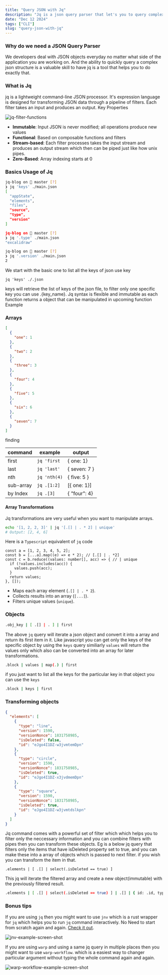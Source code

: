 ```yaml
---
title: "Query JSON with Jq"
description: "Jq is a json query parser that let's you to query complex json structures and this blog we explore some useful jq functions."
date: "Dec 12 2024"
tags: ["CLI"]
slug: "query-json-with-jq"
---
```


### Why do we need a JSON Query Parser

We developers deal with JSON objects everyday no matter what side of the application you are working on. And the ability to quickly query a complex json structure is a valuable skill to have jq is a tool that helps you to do exactly that.

### What is Jq

jq is a lightweight command-line JSON processor. It's expression language is designed for transforming JSON data through a pipeline of filters. Each filter takes an input and produces an output.
Key Properties

![jq-filter-functions](https://res.cloudinary.com/dxpgwkurg/image/upload/v1735716711/blog/jq-ocre_rgxqry.png)

- **Immutable**: Input JSON is never modified; all operations produce new values
- **Functional**: Based on composable functions and filters
- **Stream-based**: Each filter processes takes the input stream and produces an output stream which then can be piped just like how unix pipes.
- **Zero-Based**: Array indexing starts at 0

### Basics Usage of Jq

```sh
jq-blog on  master [?] 
❯ jq 'keys' ./main.json             
[
  "appState",
  "elements",
  "files",
  "source",
  "type",
  "version"
]

jq-blog on  master [?] 
❯ jq '.type' ./main.json                                                                                 
"excalidraw"

jq-blog on  master [?] 
❯ jq '.version' ./main.json
2

```

We start with the basic one to list all the keys of json use key
```
jq 'keys' ./.json
```

keys will retrieve the list of keys of the json file, to filter only one specific key you can use .{key_name}. Jq syntax is flexible and immutable as each function returns a object that can be manipulated in upcoming function Example 



### Arrays

```json
[
  {
    "one": 1
  },
  {
    "two": 2
  },
  {
    "three": 3
  },
  {
    "four": 4
  },
  {
    "five": 5
  },
  {
    "six": 6
  },
  {
    "seven": 7
  }
]
```

finding

| command  | example | output |
| --- | --- | --- |
| first | `jq 'first` | { one: 1} |
| last  | `jq 'last'` | { seven: 7 } |
| nth | `jq 'nth(4)` | { five: 5 } |
| sub-array | `jq .[1:2]` | [{ one: 1}] |
| by Index | `jq .[3]` | { "four": 4} |



#### Array Transformations

Jq transformations are very useful when you want to manipulate arrays.
```sh
echo '[1, 2, 2, 3]' | jq '[.[] | . * 2] | unique'
# Output: [2, 4, 6]
```

Here is a `Typescript` equivalent of `jq` code

```tsx
const a = [1, 2, 3, 4, 5, 2];
const b = [...a].map((e) => e * 2); // [.[] | . *2]
const c = b.reduce((values: number[], acc) => { // | unique
  if (!values.includes(acc)) {
    values.push(acc);
  }
  return values;
}, []);
```

- Maps each array element (`.[] | . * 2`).
- Collects results into an array (`[...]`).
- Filters unique values (`unique`).



### Objects 

```sh
.obj_key | [ .[] | . ] | first 
```

The above `jq` query will iterate a json object and convert it into a array and return its first item in it. Like javascript you can get only the keys of 
the specific object by using the `keys` query similiarly `values` will return the values only which also can be converted into an array for 
later transformations. 

```sh 
.block | values | map(.) | first
```

if you just want to list all the keys for the particular key in that object you can use the `keys` 

```sh 
.block | keys | first
```

### Transforming objects

```json 
{
  "elements": [
    {
      "type": "line",
      "version": 1590,
      "versionNonce": 1831758985,
      "isDeleted": false,
      "id": "eJgo4I1DZ-w3jvmtemDpn"
    },
    {
      "type": "circle",
      "version": 1590,
      "versionNonce": 1831758985,
      "isDeleted": true,
      "id": "eJgo4I1DZ-x3jvdmemDpn"
    },
    {
      "type": "square",
      "version": 1590,
      "versionNonce": 1831758985,
      "isDeleted": true,
      "id": "eJgo4I1DZ-w3jvmtdslkpn"
    }
  ]
}

```
Jq command comes with a powerful set of filter which which helps you to filter only the neccessary information and you can combine filters with 
pipes then you can transform these objects. Eg is a below jq query that filters only the items that have isDeleted property set to true, and you 
can make these into a array of objects which is passed to next filter. if you wish you can transform the item in that.
```
.elements | [ .[] | select(.isDeleted == true) ] 
```

This jq will iterate the filtered array and create a new object(immutable) with the previously filtered result.

```sh 
.elements | [ .[] | select(.isDeleted == true) ] | .[] | { id: .id, type: .type }
```


### Bonus tips

If you are using `jq` then you might want to use `jnv` which is a rust wrapper for `jq` which helps you to run `jq` command interactively. No Need to start from scratch again and again. [Check it out](https://github.com/ynqa/jnv).

![jnv-example-screen-shot](https://res.cloudinary.com/dxpgwkurg/image/upload/v1735717745/blog/Screenshot_from_2025-01-01_13-18-24_crm5dk.png)


If you are using `warp` and using a same jq query in multiple places then you might want to use `warp-workflow`. which is a easiest way to changer particular argument without typing the whole command again and again.

![warp-workflow-example-screen-shot](https://res.cloudinary.com/dxpgwkurg/image/upload/v1735718373/blog/Screenshot_from_2025-01-01_13-29-15_wcgasj.png)
